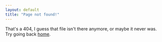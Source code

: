 ```yaml
---
layout: default
title: "Page not found!"
---
```


That's a 404, I guess that file isn't there anymore, or maybe it never was. Try going back [home](/).

